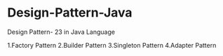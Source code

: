 # Design-Pattern-Java
Design Pattern- 23 in Java Language

1.Factory Pattern
2.Builder Pattern
3.Singleton Pattern
4.Adapter Pattern
